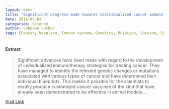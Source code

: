 ```yaml
---
layout: post
title: "Significant progress made towards individualized cancer immunotherapy"
date: 2016-05-02
categories: Science
author: unknown author
tags: [Cancer, Neoplasm, Immune system, Genetics, Mutation, Vaccine, Immunotherapy, Research, Biology, Diseases and disorders, Health, Biotechnology, Neoplasms, Health sciences, Life sciences, Clinical medicine, Medical specialties, Medicine]
---
```





#### Extract
>Significant advances have been made with regard to the development of individualized immunotherapy strategies for treating cancer. They have managed to identify the relevant genetic changes or mutations associated with various types of cancer and have determined their individual blueprints. This makes it possible for the scientists to readily produce customized cancer vaccines of the kind that have already been demonstrated to be effective in animal models....



[Visit Link](http://feeds.sciencedaily.com/~r/sciencedaily/~3/SW340oWCvf4/150512104030.htm)


